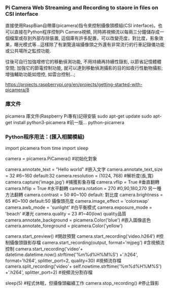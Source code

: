 ### Pi Camera Web Streaming and Recording to staore in files on CSI interface
直接使用RaspBian自帶庫(picamera)指令來控制攝像頭模組(CSI interface)。也可以直接在Python程序控制Pi Camera視頻, 同時將視頻流以每兩三分鐘儲存成一個檔案或存到外部存除裝置, 這個庫有許多配置，可以改變亮度，對比度，影象效果，曝光模式等...這樣除了有瀏覽遠端攝像頭之外還有非常流行的行車記錄儀功能或公共場所之監控功能.

往後可自行加強增修它的移動偵測功能, 不用持續再持續性錄影, 以節省記憶體體空間;
加強它的節電控制功能, 就可以達到移動偵測攝影的目的如夜行性動物攝影;
增強輔助功能如燈控, 如雲台控制...;

https://projects.raspberrypi.org/en/projects/getting-started-with-picamera/8
### 庫文件
picamera 庫文件(Raspberry Pi專有)記得安裝
sudo apt-get update
sudo apt-get install python3-picamera  #前一版... python-picamera

### Python程序用法：(匯入相關模組)
import picamera
from time import sleep

camera = picamera.PiCamera()    #初始化對象

camera.annotate_text = "Hello world"    #嵌入文字
camera.annotate_text_size = 32  #6~160 default:32
camera.resolution = (1024, 768) #解析度(長,寬)
camera.capture(‘image.jpg’) #捕獲影象存檔
camera.vflip = True #垂直翻轉
camera.hflip = True #水平翻轉
camera.rotation = 270   #0,90,180,270 另一種方法翻轉
camera.contrast = 50    #0~100 default:  對比度
camera.brightness = 65  #0~100 default:50 攝像頭亮度
camera.image_effect = 'colorswap'
camera.awb_mode = 'sunlight'   #白平衡模式
camera.exposure_mode = 'beach' #瀑光
camera.quality = 23 #1~40(low) quality品質
camera.annotate_background = picamera.Color('blue') #嵌入圖像底色
camera.annotate_foreground = picamera.Color('yellow')

camera.start_preview()  #開啟預覽
camera.start_recording(‘video.h264’)    #控制攝像頭錄影存檔
camera.start_recording(output, format='mjpeg')  #含視頻流控制
camera.start_recording('video'+ datetime.datetime.now().strftime('%m%d%H%M%S') +'.h264', format='h264', splitter_port=2, quality=30)  #視頻流存檔
camera.split_recording('video'+ self.nowtime.strftime('%m%d%H%M%S') +'.h264', splitter_port=2) #視頻流分割存檔

sleep(5)    #程式休眠，但攝像頭繼續工作
camera.stop_recording() #停止錄影

